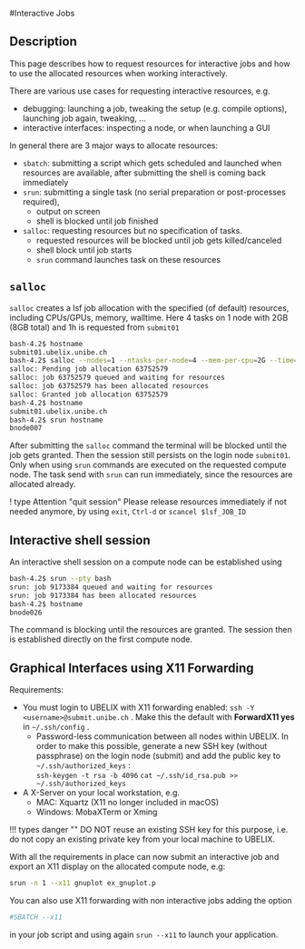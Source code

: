 #Interactive Jobs

## Description

This page describes how to request resources for interactive jobs and how to use the allocated resources when working interactively.

There are various use cases for requesting interactive resources, e.g.

- debugging: launching a job, tweaking the setup (e.g. compile options), launching job again, tweaking, ...
- interactive interfaces: inspecting a node, or when launching a GUI

In general there are 3 major ways to allocate resources:

- `sbatch`: submitting a script which gets scheduled and launched when resources are available, after submitting the shell is coming back immediately
- `srun`: submitting a single task (no serial preparation or post-processes required), 
    + output on screen
    + shell is blocked until job finished
- `salloc`: requesting resources but no specification of tasks. 
    + requested resources will be blocked until job gets killed/canceled
    + shell block until job starts
    + `srun` command launches task on these resources

## `salloc`

`salloc` creates a lsf job allocation with the specified (of default) resources, including CPUs/GPUs, memory, walltime. Here 4 tasks on 1 node with 2GB (8GB total) and 1h is requested from `submit01`

```Bash
bash-4.2$ hostname
submit01.ubelix.unibe.ch
bash-4.2$ salloc --nodes=1 --ntasks-per-node=4 --mem-per-cpu=2G --time=01:00:00
salloc: Pending job allocation 63752579
salloc: job 63752579 queued and waiting for resources
salloc: job 63752579 has been allocated resources
salloc: Granted job allocation 63752579
bash-4.2$ hostname
submit01.ubelix.unibe.ch
bash-4.2$ srun hostname
bnode007
```
After submitting the `salloc` command the terminal will be blocked until the job gets granted.
Then the session still persists on the login node `submit01`. Only when using `srun` commands are executed on the requested compute node. The task send with `srun` can run immediately, since the resources are allocated already. 

! type Attention "quit session"
    Please release resources immediately if not needed anymore, by using `exit`, `Ctrl-d` or `scancel $lsf_JOB_ID`

## Interactive shell session
An interactive shell session on a compute node can be established using 

```Bash
bash-4.2$ srun --pty bash 
srun: job 9173384 queued and waiting for resources
srun: job 9173384 has been allocated resources
bash-4.2$ hostname
bnode026
```
The command is blocking until the resources are granted. The session then is established directly on the first compute node. 

## Graphical Interfaces using X11 Forwarding

Requirements:

- You must login to UBELIX with X11 forwarding enabled: `ssh -Y <username>@submit.unibe.ch` . Make this the default with **ForwardX11 yes** in  `~/.ssh/config` .
    * Password-less communication between all nodes within UBELIX. In order to make this possible, generate a new SSH key (without passphrase) on the login node (submit) and add the public key to `~/.ssh/authorized_keys` :  
    `ssh-keygen -t rsa -b 4096`
    `cat ~/.ssh/id_rsa.pub >> ~/.ssh/authorized_keys`
- A X-Server on your local workstation, e.g.
    + MAC:  Xquartz (X11 no longer included in macOS)
    + Windows: MobaXTerm or Xming

!!! types danger ""
    DO NOT reuse an existing SSH key for this purpose, i.e. do not copy an existing private key from your local machine to UBELIX.

With all the requirements in place can now submit an interactive job and export an X11 display on the allocated compute node, e.g:

```Bash
srun -n 1 --x11 gnuplot ex_gnuplot.p
```

You can also use X11 forwarding with non interactive jobs adding the option 
```Bash
#SBATCH --x11
```
in your job script and using again `srun --x11` to launch your application. 

